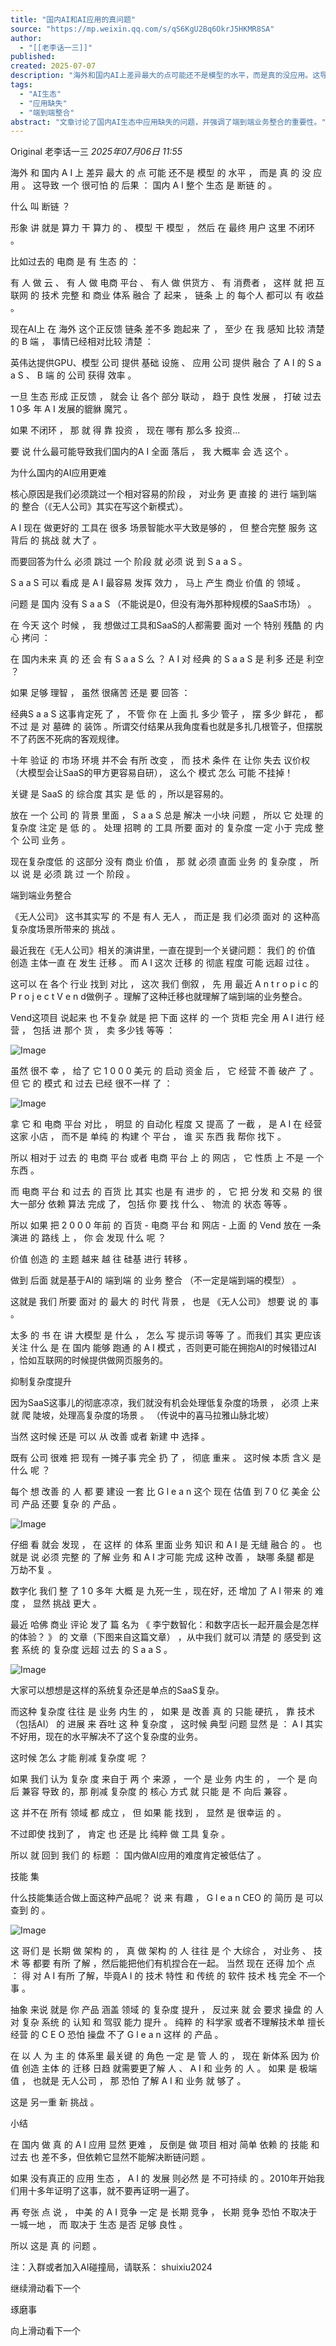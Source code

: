 ```yaml
---
title: "国内AI和AI应用的真问题"
source: "https://mp.weixin.qq.com/s/qS6KgU2Bq6OkrJ5HKMR8SA"
author:
  - "[[老李话一三]]"
published:
created: 2025-07-07
description: "海外和国内AI上差异最大的点可能还不是模型的水平，而是真的没应用。这导致一个很可怕的后果：国内AI整个生态是断链的。"
tags:
  - "AI生态"
  - "应用缺失"
  - "端到端整合"
abstract: "文章讨论了国内AI生态中应用缺失的问题，并强调了端到端业务整合的重要性。"
---
```

Original 老李话一三 *2025年07月06日 11:55*

海外 和 国内 A I 上 差异 最大 的 点 可能 还不是 模型 的 水平 ， 而是 真 的 没 应用 。 这导致 一个 很可怕 的 后果 ： 国内 A I 整个 生态 是 断链 的 。

  

什么 叫 断链 ？

形象 讲 就是 算力 干 算力 的 、 模型 干 模型 ， 然后 在 最终 用户 这里 不闭环 。

比如过去的 电商 是 有 生态 的 ：

有 人 做 云 、 有 人 做 电商 平台 、 有人 做 供货方 、 有 消费者 ， 这样 就 把 互联网 的 技术 完整 和 商业 体系 融合 了 起来 ， 链条 上 的 每个人 都可以 有 收益 。

现在AI上 在 海外 这个正反馈 链条 差不多 跑起来 了 ， 至少 在 我 感知 比较 清楚 的 B 端 ， 事情已经相对比较 清楚 ：

英伟达提供GPU、模型 公司 提供 基础 设施 、 应用 公司 提供 融合 了 A I 的 S a a S 、 B 端 的 公司 获得 效率 。

一旦 生态 形成 正反馈 ， 就会 让 各个 部分 联动 ， 趋于 良性 发展 ， 打破 过去 1 0多 年 A I 发展的貔貅 魔咒 。

如果 不闭环 ， 那 就 得 靠 投资 ， 现在 哪有 那么多 投资...

要 说 什么最可能导致我们国内的A I 全面 落后 ， 我 大概率 会 选 这个 。

  

为什么国内的AI应用更难

核心原因是我们必须跳过一个相对容易的阶段 ， 对业务 更 直接 的 进行 端到端 的 整合（《无人公司》其实在写这个新模式）。

A I 现在 做更好的 工具在 很多 场景智能水平大致是够的 ， 但 整合完整 服务 这背后 的 挑战 就 大了 。

而要回答为什么 必须 跳过 一个 阶段 就 必须 说 到 S a a S 。

S a a S 可以 看成 是 A I 最容易 发挥 效力 ， 马上 产生 商业 价值 的 领域 。

问题 是 国内 没有 S a a S （不能说是0，但没有海外那种规模的SaaS市场） 。

在 今天 这个 时候 ， 我 想做过工具和SaaS的人都需要 面对 一个 特别 残酷 的 内心 拷问 ：

在 国内未来 真 的 还 会 有 S a a S 么 ？ A I 对 经典 的 S a a S 是 利多 还是 利空 ？

如果 足够 理智 ， 虽然 很痛苦 还是 要 回答 ：

经典S a a S 这事肯定死 了 ， 不管 你 在 上面 扎 多少 管子 ， 摆 多少 鲜花 ， 都 不过 是 对 墓碑 的 装饰 。所谓交付结果从我角度看也就是多扎几根管子，但摆脱不了药医不死病的客观规律。

十年 验证 的 市场 环境 并不会 有所 改变 ， 而 技术 条件 在 让你 失去 议价权（大模型会让SaaS的甲方更容易自研）， 这么个 模式 怎么 可能 不挂掉！

关键 是 SaaS 的 综合度 其实 是 低 的 ，所以是容易的。  

放在 一个 公司 的 背景 里面 ， S a a S 总是 解决 一小块 问题 ， 所以 它 处理 的 复杂度 注定 是 低 的 。 处理 招聘 的 工具 所要 面对 的 复杂度 一定 小于 完成 整个 公司 业务 。

现在复杂度低 的 这部分 没有 商业 价值 ， 那 就 必须 直面 业务 的 复杂度 ， 所以 说 是 必须 跳 过 一个 阶段 。

端到端业务整合

《无人公司》 这书其实写 的 不是 有人 无人 ， 而正是 我 们必须 面对 的 这种高复杂度场景所带来的 挑战 。

最近我在《无人公司》相关的演讲里，一直在提到一个关键问题： 我们 的 价值 创造 主体一直 在 发生 迁移 。 而 A I 这次 迁移 的 彻底 程度 可能 远超 过往 。

这可以 在 各个 行业 找到 对比 ， 这次 我们 倒叙 ， 先 用 最近 A n t r o p i c 的 P r o j e c t V e n d做例子 。理解了这种迁移也就理解了端到端的业务整合。

Vend这项目 说起来 也 不复杂 就是 把 下面 这样 的 一个 货柜 完全 用 A I 进行 经营 ， 包括 进 那个 货 ， 卖 多少钱 等等 ：

![Image](https://mp.weixin.qq.com/s/www.w3.org/2000/svg'%20xmlns:xlink='http://www.w3.org/1999/xlink'%3E%3Ctitle%3E%3C/title%3E%3Cg%20stroke='none'%20stroke-width='1'%20fill='none'%20fill-rule='evenodd'%20fill-opacity='0'%3E%3Cg%20transform='translate(-249.000000,%20-126.000000)'%20fill='%23FFFFFF'%3E%3Crect%20x='249'%20y='126'%20width='1'%20height='1'%3E%3C/rect%3E%3C/g%3E%3C/g%3E%3C/svg%3E)

虽然 很不 幸 ， 给了 它 1 0 0 0 美元 的 启动 资金 后 ， 它 经营 不善 破产 了 。 但 它 的 模式 和 过去 已经 很不一样 了 ：

![Image](https://mp.weixin.qq.com/s/www.w3.org/2000/svg'%20xmlns:xlink='http://www.w3.org/1999/xlink'%3E%3Ctitle%3E%3C/title%3E%3Cg%20stroke='none'%20stroke-width='1'%20fill='none'%20fill-rule='evenodd'%20fill-opacity='0'%3E%3Cg%20transform='translate(-249.000000,%20-126.000000)'%20fill='%23FFFFFF'%3E%3Crect%20x='249'%20y='126'%20width='1'%20height='1'%3E%3C/rect%3E%3C/g%3E%3C/g%3E%3C/svg%3E)

拿 它 和 电商 平台 对比 ， 明显 的 自动化 程度 又 提高 了 一截 ， 是 A I 在 经营 这家 小店 ， 而不是 单纯 的 构建 个 平台 ， 谁 买 东西 我 帮你 找下 。

所以 相对于 过去 的 电商 平台 或者 电商 平台 上 的 网店 ， 它 性质 上 不是 一个 东西 。

而 电商 平台 和 过去 的 百货 比 其实 也是 有 进步 的 ， 它 把 分发 和 交易 的 很大一部分 依赖 算法 完成 了， 包括 你 要 找 什么 、 物流 的 状态 等等 。

所以 如果 把 2 0 0 0 年前 的 百货 \- 电商 平台 和 网店 \- 上面 的 Vend 放在 一条 演进 的 路线 上 ， 你 会 发现 什么 呢 ？

价值 创造 的 主题 越来 越 往 硅基 进行 转移 。

做到 后面 就是基于AI的 端到端 的 业务 整合 （不一定是端到端的模型） 。

这就是 我们 所要 面对 的 最大 的 时代 背景 ， 也是 《无人公司》 想要 说 的 事 。

太多 的 书 在 讲 大模型 是 什么 ， 怎么 写 提示词 等等 了 。而我们 其实 更应该 关注 什么 是 在 国内 能够 跑通 的 A I 模式 ，否则更可能在拥抱AI的时候错过AI  
，恰如互联网的时候提供做网页服务的。

  

抑制复杂度提升

因为SaaS这事儿的彻底凉凉，我们就没有机会处理低复杂度的场景 ， 必须 上来 就 爬 陡坡，处理高复杂度的场景 。 （传说中的喜马拉雅山脉北坡）

当然 这时候 还是 可以 从 改善 或者 新建 中 选择 。

既有 公司 很难 把 现有 一摊子事 完全 扔 了 ， 彻底 重来 。 这时候 本质 含义 是 什么 呢 ？

每个 想 改善 的 人 都 要 建设 一套 比 G l e a n 这个 现在 估值 到 7 0 亿 美金 公司 产品 还要 复杂 的 产品 。

![Image](https://mp.weixin.qq.com/s/www.w3.org/2000/svg'%20xmlns:xlink='http://www.w3.org/1999/xlink'%3E%3Ctitle%3E%3C/title%3E%3Cg%20stroke='none'%20stroke-width='1'%20fill='none'%20fill-rule='evenodd'%20fill-opacity='0'%3E%3Cg%20transform='translate(-249.000000,%20-126.000000)'%20fill='%23FFFFFF'%3E%3Crect%20x='249'%20y='126'%20width='1'%20height='1'%3E%3C/rect%3E%3C/g%3E%3C/g%3E%3C/svg%3E)

仔细 看 就会 发现 ， 在 这样 的 体系 里面 业务 知识 和 A I 是 无缝 融合 的 。 也就是 说 必须 完整 的 了解 业务 和 A I 才可能 完成 这种 改善 ， 缺哪 条腿 都是 万劫不复 。

数字化 我们 整 了 1 0 多年 大概 是 九死一生 ，现在好，还 增加 了 A I 带来 的 难度 ， 显然 挑战 更大 。

最近 哈佛 商业 评论 发了 篇 名为 《 李宁数智化：和数字店长一起开晨会是怎样的体验？ 》 的 文章（下图来自这篇文章） ，从中我们 就可以 清楚 的 感受到 这套 系统 的 复杂度 远超 过去 的 S a a S 。

![Image](https://mp.weixin.qq.com/s/www.w3.org/2000/svg'%20xmlns:xlink='http://www.w3.org/1999/xlink'%3E%3Ctitle%3E%3C/title%3E%3Cg%20stroke='none'%20stroke-width='1'%20fill='none'%20fill-rule='evenodd'%20fill-opacity='0'%3E%3Cg%20transform='translate(-249.000000,%20-126.000000)'%20fill='%23FFFFFF'%3E%3Crect%20x='249'%20y='126'%20width='1'%20height='1'%3E%3C/rect%3E%3C/g%3E%3C/g%3E%3C/svg%3E)

大家可以想想是这样的系统复杂还是单点的SaaS复杂。

而这种 复杂度 往往 是 业务 内生 的 ， 如果 是 改善 真 的 只能 硬抗 ， 靠 技术 （包括AI） 的 进展 来 吞吐 这 种 复杂度 ， 这时候 典型 问题 显然 是 ： A I 其实 不好用，现在的水平解决不了这个复杂度的业务。

这时候 怎么 才能 削减 复杂度 呢 ？

如果 我们 认为 复杂 度 来自于 两 个 来源 ， 一个 是 业务 内生 的 ， 一个 是 向后 兼容 导致 的，那 削减 复杂度 的 核心 方式 就 只能 是 不 向后 兼容 。

这 并不在 所有 领域 都 成立 ， 但 如果 能 找到 ， 显然 是 很幸运 的 。

不过即使 找到了 ， 肯定 也 还是 比 纯粹 做 工具 复杂 。

所以 就 回到 我们 的 标题 ： 国内做AI应用的难度肯定被低估了 。

技能 集

什么技能集适合做上面这种产品呢？ 说 来 有趣 ， G l e a n CEO 的 简历 是 可以 查到 的 。

![Image](https://mp.weixin.qq.com/s/www.w3.org/2000/svg'%20xmlns:xlink='http://www.w3.org/1999/xlink'%3E%3Ctitle%3E%3C/title%3E%3Cg%20stroke='none'%20stroke-width='1'%20fill='none'%20fill-rule='evenodd'%20fill-opacity='0'%3E%3Cg%20transform='translate(-249.000000,%20-126.000000)'%20fill='%23FFFFFF'%3E%3Crect%20x='249'%20y='126'%20width='1'%20height='1'%3E%3C/rect%3E%3C/g%3E%3C/g%3E%3C/svg%3E)

这 哥们 是 长期 做 架构 的 ， 真 做 架构 的 人 往往 是 个 大综合 ， 对业务 、 技术 等 都要 有所 了解 ，然后能把他们有机捏合在一起。 当然 现在 还得 加个 点 ： 得 对 A I 有所 了解，毕竟A I 的 技术 特性 和 传统 的 软件 技术 栈 完全 不一个 事 。

抽象 来说 就是 你 产品 涵盖 领域 的 复杂度 提升 ， 反过来 就 会 要求 操盘 的 人 对 复杂 系统 的 认知 和 驾驭 能力 提升 。 纯粹 的 科学家 或者不理解技术单 擅长 经营 的 C E O 恐怕 操盘 不了 G l e a n 这样 的 产品 。

在 以 人 为 主 的 体系里 最关键 的 角色 一定 是 管 人 的 ， 现在 新体系 因为 价值 创造 主体 的 迁移 日趋 就需要更了解 人 、 A I 和 业务 的 人 。 如果 是 极端值 ， 也就是 无人公司 ， 那 恐怕 了解 A I 和 业务 就 够了 。

这是 另一重 新 挑战 。

小结

在 国内 做 真 的 A I 应用 显然 更难 ， 反倒是 做 项目 相对 简单 依赖 的 技能 和 过去 也 差不多，但依赖它显然不能解决断链问题 。  

如果 没有真正的 应用 生态 ， A I 的 发展 则必然 是 不可持续 的 。2010年开始我们用十多年证明了这事，就不要再证明一遍了。

再 夸张 点 说 ， 中美 的 A I 竞争 一定 是 长期 竞争 ， 长期 竞争 恐怕 不取决于 一城一地 ， 而 取决于 生态 是否 足够 良性 。

所以 这是 真 的 问题 。

注：入群或者加入AI碰撞局，请联系： shuixiu2024

继续滑动看下一个

琢磨事

向上滑动看下一个